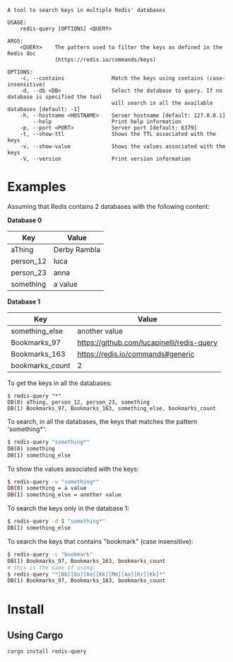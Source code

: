 

```
A tool to search keys in multiple Redis' databases

USAGE:
    redis-query [OPTIONS] <QUERY>

ARGS:
    <QUERY>    The pattern used to filter the keys as defined in the Redis doc
               (https://redis.io/commands/keys)

OPTIONS:
    -c, --contains               Match the keys using contains (case-insensitive)
    -d, --db <DB>                Select the database to query. If no database is specified the tool
                                 will search in all the available databases [default: -1]
    -h, --hostname <HOSTNAME>    Server hostname [default: 127.0.0.1]
        --help                   Print help information
    -p, --port <PORT>            Server port [default: 6379]
    -t, --show-ttl               Shows the TTL associated with the keys
    -v, --show-value             Shows the values associated with the keys
    -V, --version                Print version information
```

# Examples

Assuming that Redis contains 2 databases with the following content:

**Database 0**

Key | Value
--- | -----
aThing | Derby Rambla
person_12 | luca
person_23 | anna
something | a value

**Database 1**

Key | Value
--- | -----
something_else | another value
Bookmarks_97 | https://github.com/lucapinelli/redis-query
Bookmarks_163 | https://redis.io/commands#generic
bookmarks_count | 2

To get the keys in all the databases:

```
$ redis-query "*"
DB(0) aThing, person_12, person_23, something
DB(1) Bookmarks_97, Bookmarks_163, something_else, bookmarks_count
```

To search, in all the databases, the keys that matches the pattern 'something*':

```bash
$ redis-query "something*"
DB(0) something
DB(1) something_else
```

To show the values associated with the keys:

```bash
$ redis-query -v "something*"
DB(0) something = a value
DB(1) something_else = another value
```

To search the keys only in the database 1:

```bash
$ redis-query -d 1 "something*"
DB(1) something_else
```

To search the keys that contains "bookmark" (case insensitive):

```bash
$ redis-query -c "bookmark"
DB(1) Bookmarks_97, Bookmarks_163, bookmarks_count
# this is the same of using:
$ redis-query "*[Bb][Oo][Oo][Kk][Mm][Aa][Rr][Kk]*"
DB(1) Bookmarks_97, Bookmarks_163, bookmarks_count
```

# Install

## Using Cargo

```bash
cargo install redis-query
```
